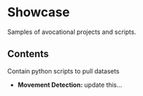 **Showcase**
=============
Samples of avocational projects and scripts.

Contents
----------------
Contain python scripts to pull datasets
* **Movement Detection:** update this...

